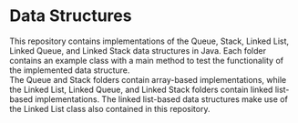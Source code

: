 # Data Structures

This repository contains implementations of the Queue, Stack, Linked List, Linked Queue, and Linked Stack data structures in Java.
Each folder contains an example class with a main method to test the functionality of the implemented data structure.<br>
The Queue and Stack folders contain array-based implementations, while the Linked List, Linked Queue, and Linked Stack folders contain linked list-based implementations.
The linked list-based data structures make use of the Linked List class also contained in this repository.
